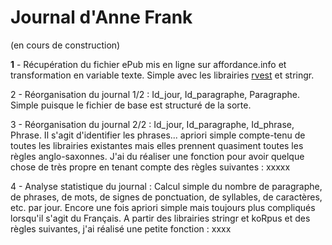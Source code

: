 # Journal d'Anne Frank
(en cours de construction)

<b>1</b> - Récupération du fichier ePub mis en ligne sur affordance.info et transformation en variable texte. Simple avec les librairies <u>rvest</u> et stringr.

2 - Réorganisation du journal 1/2 : Id_jour, Id_paragraphe, Paragraphe. Simple puisque le fichier de base est structuré de la sorte.

3 - Réorganisation du journal 2/2 : Id_jour, Id_paragraphe, Id_phrase, Phrase. Il s'agit d'identifier les phrases... apriori simple compte-tenu de toutes les librairies existantes mais elles prennent quasiment toutes les règles anglo-saxonnes. J'ai du réaliser une fonction pour avoir quelque chose de très propre en tenant compte des règles suivantes : xxxxx

4 - Analyse statistique du journal : Calcul simple du nombre de paragraphe, de phrases, de mots, de signes de ponctuation, de syllables, de caractères, etc. par jour. Encore une fois apriori simple mais toujours plus compliqués lorsqu'il s'agit du Français. A partir des librairies stringr et koRpus et des règles suivantes, j'ai réalisé une petite fonction : xxxx



